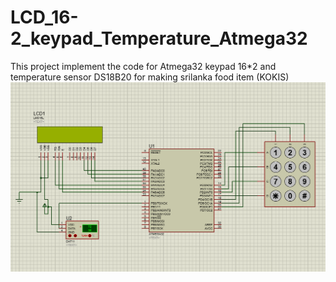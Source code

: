 # LCD_16-2_keypad_Temperature_Atmega32
This project implement the code for Atmega32 keypad 16*2 and temperature sensor DS18B20  for making srilanka food item (KOKIS)
![Schema](https://github.com/chelvanlab/LCD_16-2_keypad_Temperature_Atmega32/blob/master/Annotation%202020-01-26%20124042.png)

